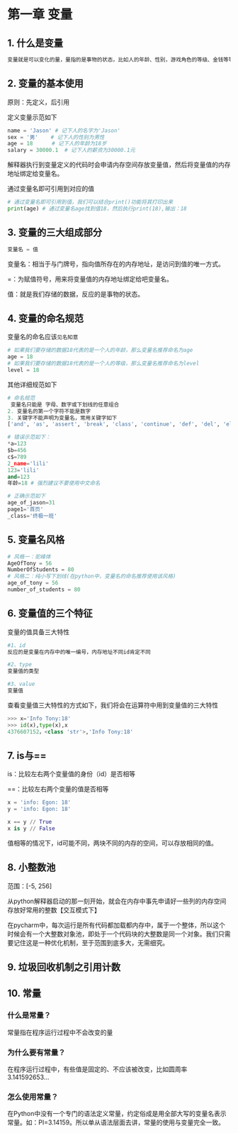 # 第一章 变量

## 1. 什么是变量

```python
变量就是可以变化的量，量指的是事物的状态，比如人的年龄、性别，游戏角色的等级、金钱等等
```

## 2. 变量的基本使用

原则：先定义，后引用

定义变量示范如下

```python
name = 'Jason' # 记下人的名字为'Jason'
sex = '男'    # 记下人的性别为男性
age = 18      # 记下人的年龄为18岁
salary = 30000.1  # 记下人的薪资为30000.1元
```

解释器执行到变量定义的代码时会申请内存空间存放变量值，然后将变量值的内存地址绑定给变量名。

通过变量名即可引用到对应的值

```python
# 通过变量名即可引用到值，我们可以结合print()功能将其打印出来
print(age) # 通过变量名age找到值18，然后执行print(18),输出：18
```

## 3. 变量的三大组成部分

```python
变量名 = 值
```

变量名：相当于与门牌号，指向值所存在的内存地址，是访问到值的唯一方式。

=：为赋值符号，用来将变量值的内存地址绑定给吧变量名。

值：就是我们存储的数据，反应的是事物的状态。

## 4. 变量的命名规范

变量名的命名应该`见名知意`

```python
# 如果我们要存储的数据18代表的是一个人的年龄，那么变量名推荐命名为age
age = 18 
# 如果我们要存储的数据18代表的是一个人的等级，那么变量名推荐命名为level
level = 18
```

其他详细规范如下

```python
# 命名规范
 变量名只能是 字母、数字或下划线的任意组合
2. 变量名的第一个字符不能是数字
3. 关键字不能声明为变量名，常用关键字如下
['and', 'as', 'assert', 'break', 'class', 'continue', 'def', 'del', 'elif', 'else', 'except', 'exec', 'finally', 'for', 'from','global', 'if', 'import', 'in', 'is', 'lambda', 'not', 'or', 'pass', 'print', 'raise', 'return', 'try', 'while', 'with', 'yield']

# 错误示范如下：
*a=123
$b=456
c$=789
2_name='lili'
123='lili'
and=123
年龄=18 # 强烈建议不要使用中文命名

# 正确示范如下
age_of_jason=31
page1='首页'
_class='终极一班'
```

## 5. 变量名风格

```python
# 风格一：驼峰体
AgeOfTony = 56 
NumberOfStudents = 80
# 风格二：纯小写下划线(在python中，变量名的命名推荐使用该风格)
age_of_tony = 56 
number_of_students = 80
```

## 6. 变量值的三个特征

变量的值具备三大特性

```python
#1、id
反应的是变量在内存中的唯一编号，内存地址不同id肯定不同

#2、type
变量值的类型

#3、value
变量值
```

查看变量值三大特性的方式如下，我们将会在运算符中用到变量值的三大特性

```python
>>> x='Info Tony:18'
>>> id(x),type(x),x
4376607152，<class 'str'>,'Info Tony:18'
```

## 7. is与==

is：比较左右两个变量值的身份（id）是否相等

==：比较左右两个变量的值是否相等

```python
x = 'info: Egon: 18'
y = 'info: Egon: 18'

x == y // True
x is y // False

```

值相等的情况下，id可能不同，两块不同的内存的空间，可以存放相同的值。

## 8. 小整数池

范围：[-5, 256]

从python解释器启动的那一刻开始，就会在内存中事先申请好一些列的内存空间存放好常用的整数【交互模式下】



在pycharm中，每次运行是所有代码都加载都内存中，属于一个整体，所以这个时候会有一个大整数对象池，即处于一个代码块的大整数是同一个对象。我们只需要记住这是一种优化机制，至于范围到底多大，无需细究。

## 9. 垃圾回收机制之引用计数

## 10. 常量

### 什么是常量？

常量指在程序运行过程中不会改变的量

### 为什么要有常量？

在程序运行过程中，有些值是固定的、不应该被改变，比如圆周率 3.141592653...

### 怎么使用常量？

在Python中没有一个专门的语法定义常量，约定俗成是用全部大写的变量名表示常量。如：PI=3.14159。所以单从语法层面去讲，常量的使用与变量完全一致。



